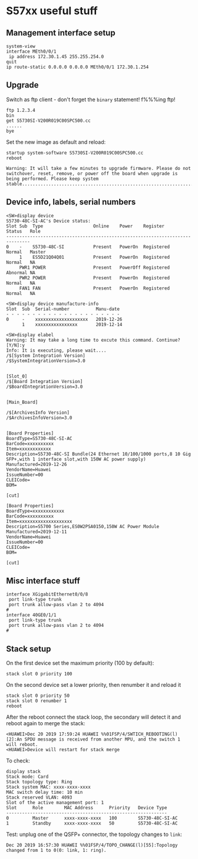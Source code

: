 # S57xx useful stuff

## Management interface setup

```
system-view
interface MEth0/0/1
 ip address 172.30.1.45 255.255.254.0
quit
ip route-static 0.0.0.0 0.0.0.0 MEth0/0/1 172.30.1.254
```

## Upgrade

Switch as ftp client - don't forget the `binary` statement! f%%%ing ftp!

```
ftp 1.2.3.4
bin
get S5730SI-V200R019C00SPC500.cc
......
bye
```

Set the new image as default and reload:

```
startup system-software S5730SI-V200R019C00SPC500.cc
reboot

Warning: It will take a few minutes to upgrade firmware. Please do not switchover, reset, remove, or power off the board when upgrade is being performed. Please keep system stable..................................................................................................................................
```

## Device info, labels, serial numbers

```
<SW>display device
S5730-48C-SI-AC's Device status:
Slot Sub  Type                   Online    Power    Register     Status   Role
-------------------------------------------------------------------------------
0    -    S5730-48C-SI           Present   PowerOn  Registered   Normal   Master
     1    ES5D21Q04Q01           Present   PowerOn  Registered   Normal   NA
     PWR1 POWER                  Present   PowerOff Registered   Abnormal NA
     PWR2 POWER                  Present   PowerOn  Registered   Normal   NA
     FAN1 FAN                    Present   PowerOn  Registered   Normal   NA
```

```
<SW>display device manufacture-info
Slot  Sub  Serial-number          Manu-date
- - - - - - - - - - - - - - - - - - - - - -
0     -    xxxxxxxxxxxxxxxxxxxx   2019-12-26
      1    xxxxxxxxxxxxxxxx       2019-12-14
```

```
<SW>display elabel
Warning: It may take a long time to excute this command. Continue? [Y/N]:y
Info: It is executing, please wait....
/$[System Integration Version]
/$SystemIntegrationVersion=3.0


[Slot_0]
/$[Board Integration Version]
/$BoardIntegrationVersion=3.0


[Main_Board]

/$[ArchivesInfo Version]
/$ArchivesInfoVersion=3.0


[Board Properties]
BoardType=S5730-48C-SI-AC
BarCode=xxxxxxxxxx
Item=xxxxxxxxxxxx
Description=S5730-48C-SI Bundle(24 Ethernet 10/100/1000 ports,8 10 Gig SFP+,with 1 interface slot,with 150W AC power supply)
Manufactured=2019-12-26
VendorName=Huawei
IssueNumber=00
CLEICode=
BOM=

[cut]

[Board Properties]
BoardType=xxxxxxxxxxxx
BarCode=xxxxxxxxxx
Item=xxxxxxxxxxxxxxxxxxxx
Description=S5700 Series,ES0W2PSA0150,150W AC Power Module
Manufactured=2019-12-11
VendorName=Huawei
IssueNumber=00
CLEICode=
BOM=

[cut]

```

## Misc interface stuff

```
interface XGigabitEthernet0/0/8
 port link-type trunk
 port trunk allow-pass vlan 2 to 4094
#
interface 40GE0/1/1
 port link-type trunk
 port trunk allow-pass vlan 2 to 4094
#
```

## Stack setup

On the first device set the maximum priority (100 by default):

```
stack slot 0 priority 100
```

On the second device set a lower priority, then renumber it and reload it

```
stack slot 0 priority 50
stack slot 0 renumber 1
reboot
```

After the reboot connect the stack loop, the secondary will detect it and reboot again to merge the stack:

```
<HUAWEI>Dec 20 2019 17:59:24 HUAWEI %%01FSP/4/SWTICH_REBOOTING(l)[2]:An SPDU message is received from another MPU, and the switch 1 will reboot.
<HUAWEI>Device will restart for stack merge
```

To check:

```
display stack
Stack mode: Card
Stack topology type: Ring
Stack system MAC: xxxx-xxxx-xxxx
MAC switch delay time: 10 min
Stack reserved VLAN: 4093
Slot of the active management port: 1
Slot      Role        MAC Address      Priority   Device Type
-------------------------------------------------------------
0         Master      xxxx-xxxx-xxxx   100        S5730-48C-SI-AC
1         Standby     xxxx-xxxx-xxxx   50         S5730-48C-SI-AC
```

Test: unplug one of the QSFP+ connector, the topology changes to `link`:

```
Dec 20 2019 16:57:30 HUAWEI %%01FSP/4/TOPO_CHANGE(l)[55]:Topology changed from 1 to 0(0: link, 1: ring).
```
